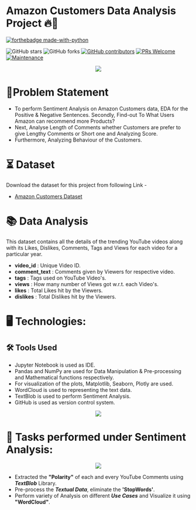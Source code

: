 # Amazon Customers Data Analysis Project 🔥🍁

<p align="center">

  [![forthebadge made-with-python](http://ForTheBadge.com/images/badges/made-with-python.svg)](https://www.python.org/)
  
  ![GitHub stars](https://img.shields.io/github/stars/Lokesh-Attarde/Amazon_Customers_Data_Analysis)
  ![GitHub forks](https://img.shields.io/github/forks/Lokesh-Attarde/Amazon_Customers_Data_Analysis)
  [![GitHub contributors](https://img.shields.io/github/contributors/Lokesh-Attarde/Amazon_Customers_Data_Analysis.svg)](https://GitHub.com/Lokesh-Attarde/Amazon_Customers_Data_Analysis/graphs/contributors/)
  [![PRs Welcome](https://img.shields.io/badge/PRs-welcome-brightgreen.svg?style=flat-square)](http://makeapullrequest.com)
  [![Maintenance](https://img.shields.io/badge/Maintained%3F-yes-green.svg)](https://GitHub.com/Naereen/StrapDown.js/graphs/commit-activity)
</p>  

<p align="center">
  <img src="https://user-images.githubusercontent.com/84115928/142349256-b8571a8e-d75e-42e8-a9c0-8d1af09a7d73.jpg">
</p>

# 📝Problem Statement

- To perform Sentiment Analysis on Amazon Customers data, EDA for the Positive & Negative Sentences. Secondly, Find-out To What Users Amazon can recommend more Products?
- Next, Analyse Length of Comments whether Customers are prefer to give Lengthy Comments or Short one and Analyzing Score.
- Furthermore, Analyzing Behaviour of the Customers.

# ⏳ Dataset
Download the dataset for this project from following Link -
* [Amazon Customers Dataset](https://drive.google.com/file/d/1AIkvkTer9OoomvER69RSLol16k7A4xZ6/view?usp=sharing)

# 📚 Data Analysis
This dataset contains all the details of the trending YouTube videos along with its Likes, Dislikes, Comments, Tags and Views for each video for a particular year.

* **video_id** : Unique Video ID.
* **comment_text** : Comments given by Viewers for respective video.
* **tags** : Tags used on YouTube Video's.
* **views** : How many number of Views got w.r.t. each Video's.
* **likes** : Total Likes hit by the Viewers.
* **dislikes** : Total Dislikes hit by the Viewers.

# 🖥️ Technologies:
## 🛠️ Tools Used
* Jupyter Notebook is used as IDE.
* Pandas and NumPy are used for Data Manipulation & Pre-processing and Mathematical functions respectively.
* For visualization of the plots, Matplotlib, Seaborn, Plotly are used.
* WordCloud is used to representing the text data.
* TextBlob is used to perform Sentiment Analysis.
* GitHub is used as version control system.

<p align="center">
  <img src="https://user-images.githubusercontent.com/84115928/142146950-3081ea19-cd90-4999-8f67-728ceb57ac8a.png">
</p>

# 🎉 Tasks performed under Sentiment Analysis:
<p align="center">
  <img src="https://user-images.githubusercontent.com/84115928/142443073-646c4a34-ed77-460b-becf-3b6976201339.gif">
</p>

* Extracted the **"Polarity"** of each and every YouTube Comments using ***TextBlob*** Library.
* Pre-process the ***Textual Data***, eliminate the **'StopWords'**. 
* Perform variety of Analysis on different ***Use Cases*** and Visualize it using **"WordCloud"**. 
